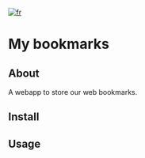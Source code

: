 [![fr](https://img.shields.io/badge/lang-fr-blueviolet.svg)](README.fr.md)

# My bookmarks

## About
A webapp to store our web bookmarks.

## Install

## Usage